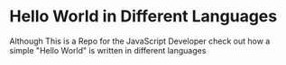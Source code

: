 # Hello World in Different Languages 

Although This is a Repo for the JavaScript Developer check out how a simple "Hello World" is written in different languages


